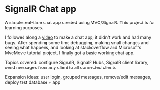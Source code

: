 # SignalR Chat app
A simple real-time chat app created using MVC/SignalR. This project is for learning purposes. 

I followed along a [video][1] to make a chat app; it didn't work and had many bugs. 
After spending some time debugging, making small changes and seeing what happens,
and looking at stackoverflow and Microsoft's MvcMovie tutorial project, I finally got a basic working chat app.

Topics covered: configure SignalR, SignalR Hubs, SignalR client library, send messages from any client to all connected clients

Expansion ideas: user login, grouped messages, remove/edit messages, deploy test database + app

[1]: https://www.youtube.com/watch?v=RUZLIh4Vo20